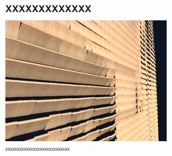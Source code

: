 ﻿# XXXXXXXXXXXXX
![XXXXXXXXXXXX](resource/WoodenMirror/WoodenMirror.png "XXXXXXXXXX") 
```cpp
XXXXXXXXXXXXXXXXXXXXXXXXXXXX
```
